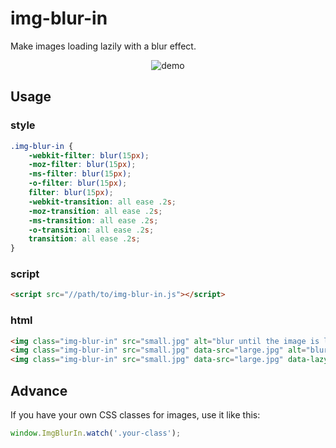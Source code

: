 # img-blur-in

Make images loading lazily with a blur effect.

<p align="center"><img src="https://raw.githubusercontent.com/shenfe/img-blur-in/master/readme_assets/demo.png" alt="demo"></p>

## Usage

### style

```css
.img-blur-in {
    -webkit-filter: blur(15px);
    -moz-filter: blur(15px);
    -ms-filter: blur(15px);
    -o-filter: blur(15px);
    filter: blur(15px);
    -webkit-transition: all ease .2s;
    -moz-transition: all ease .2s;
    -ms-transition: all ease .2s;
    -o-transition: all ease .2s;
    transition: all ease .2s;
}
```

### script

```html
<script src="//path/to/img-blur-in.js"></script>
```

### html

```html
<img class="img-blur-in" src="small.jpg" alt="blur until the image is loaded">
<img class="img-blur-in" src="small.jpg" data-src="large.jpg" alt="blur until the large image is loaded">
<img class="img-blur-in" src="small.jpg" data-src="large.jpg" data-lazy="true" alt="blur until the image is into the viewport and the large image is loaded">
```

## Advance

If you have your own CSS classes for images, use it like this:

```js
window.ImgBlurIn.watch('.your-class');
```
